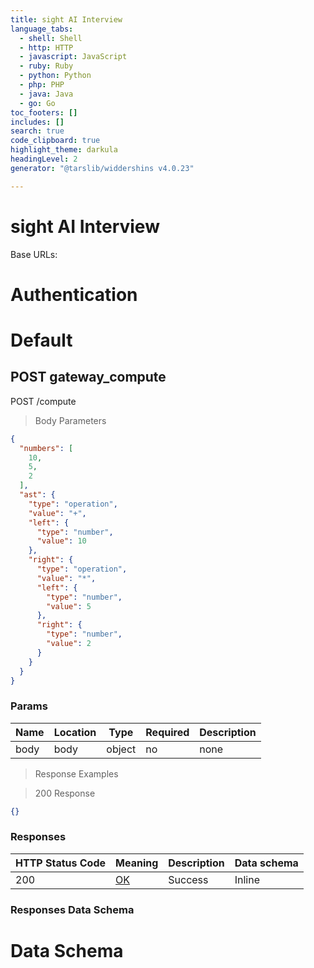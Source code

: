 ```yaml
---
title: sight AI Interview
language_tabs:
  - shell: Shell
  - http: HTTP
  - javascript: JavaScript
  - ruby: Ruby
  - python: Python
  - php: PHP
  - java: Java
  - go: Go
toc_footers: []
includes: []
search: true
code_clipboard: true
highlight_theme: darkula
headingLevel: 2
generator: "@tarslib/widdershins v4.0.23"

---
```


# sight AI Interview

Base URLs:

# Authentication

# Default

## POST gateway_compute

POST /compute

> Body Parameters

```json
{
  "numbers": [
    10,
    5,
    2
  ],
  "ast": {
    "type": "operation",
    "value": "+",
    "left": {
      "type": "number",
      "value": 10
    },
    "right": {
      "type": "operation",
      "value": "*",
      "left": {
        "type": "number",
        "value": 5
      },
      "right": {
        "type": "number",
        "value": 2
      }
    }
  }
}
```

### Params

|Name|Location|Type|Required|Description|
|---|---|---|---|---|
|body|body|object| no |none|

> Response Examples

> 200 Response

```json
{}
```

### Responses

|HTTP Status Code |Meaning|Description|Data schema|
|---|---|---|---|
|200|[OK](https://tools.ietf.org/html/rfc7231#section-6.3.1)|Success|Inline|

### Responses Data Schema

# Data Schema


